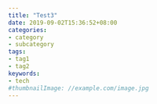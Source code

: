 ```yaml
---
title: "Test3"
date: 2019-09-02T15:36:52+08:00
categories:
- category
- subcategory
tags:
- tag1
- tag2
keywords:
- tech
#thumbnailImage: //example.com/image.jpg
---
```


<!--more-->
